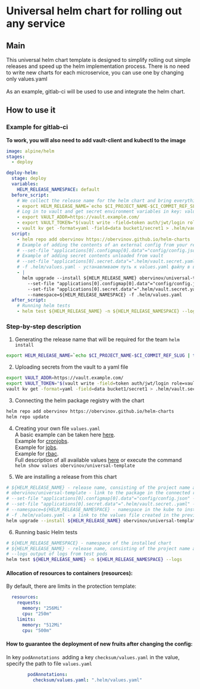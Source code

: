 # Universal helm chart for rolling out any service
## Main
This universal helm chart template is designed to simplify rolling out simple releases and speed up the helm implementation process. There is no need to write new charts for each microservice, you can use one by changing only values.yaml<br></br>
As an example, gitlab-ci will be used to use and integrate the helm chart.

## How to use it
### Example for gitlab-ci
**To work, you will also need to add vault-client and kubectl to the image**
```yaml
image: alpine/helm
stages:
  - deploy

deploy-helm:
  stage: deploy
  variables:
    HELM_RELEASE_NAMESPACE: default
  before_script:
    # We collect the release name for the helm chart and bring everything to lowercase
    - export HELM_RELEASE_NAME=`echo $CI_PROJECT_NAME-$CI_COMMIT_REF_SLUG | tr '[:upper:]' '[:lower:]'`
    # Log in to vault and get secret environment variables in key: value format from vault
    - export VAULT_ADDR=https://vault.example.com/
    - export VAULT_TOKEN="$(vault write -field=token auth/jwt/login role=vault-role jwt=$CI_JOB_JWT)"
    - vault kv get -format=yaml -field=data bucket1/secret1 > .helm/vault.secret.yaml
  script:
    - helm repo add obervinov https://obervinov.github.io/helm-charts
    # Example of adding the contents of an external config from your repository
    # --set-file "applications[0].configmap[0].data"="config/config.json"
    # Example of adding secret contents unloaded from vault
    # --set-file "applications[0].secret.data"=".helm/vault.secret.yaml"
    # -f .helm/values.yaml - устанавливаем путь к values.yaml файлу в вашем реппозитории
    - |
      helm upgrade --install ${HELM_RELEASE_NAME} obervinov/universal-template \
        --set-file "applications[0].configmap[0].data"="config/config.json" \
        --set-file "applications[0].secret.data"=".helm/vault.secret.yaml" \
        --namespace=${HELM_RELEASE_NAMESPACE} -f .helm/values.yaml
  after_script:
    # Running helm tests
    - helm test ${HELM_RELEASE_NAME} -n ${HELM_RELEASE_NAMESPACE} --logs
```

### Step-by-step description
1. Generating the release name that will be required for the team `helm install`
```bash
export HELM_RELEASE_NAME=`echo $CI_PROJECT_NAME-$CI_COMMIT_REF_SLUG | tr '[:upper:]' '[:lower:]'`
```
2. Uploading secrets from the vault to a yaml file
```bash
export VAULT_ADDR=https://vault.example.com/
export VAULT_TOKEN="$(vault write -field=token auth/jwt/login role=vault-role jwt=$CI_JOB_JWT)"
vault kv get -format=yaml -field=data bucket1/secret1 > .helm/vault.secret.yaml
```
3. Connecting the helm package registry with the chart
```bash
helm repo add obervinov https://obervinov.github.io/helm-charts
helm repo update
```
4. Creating your own file `values.yaml`<br />A basic example can be taken here [here](values-base.example.yaml).<br />Example for [cronjobs](values-cronjobs.example.yaml).<br />Example for [jobs](values-jobs.example.yaml).<br />Example for [rbac](values-rbac.example.yaml).<br />Full description of all available values [here](values.yaml) or execute the command `helm show values obervinov/universal-template`

5. We are installing a release from this chart
```bash
# ${HELM_RELEASE_NAME} - release name, consisting of the project name and the name of the current branch in gtilab
# obervinov/universal-template - link to the package in the connected repository
# --set-file "applications[0].configmap[0].data"="config/config.json" - we throw the contents of the external config into the chart
# --set-file "applications[0].secret.data"=".helm/vault.secret..yaml" - we forward the data received from the volt to the chart
# --namespace=${HELM_RELEASE_NAMESPACE} - namespace in the kube to install the chart
# -f .helm/values.yaml - a link to the values file created in the previous step
helm upgrade --install ${HELM_RELEASE_NAME} obervinov/universal-template --set-file "applications[0].configmap[0].data"="config/config.json" --set-file "applications[0].secret.data"=".helm/vault.secret.yaml" --namespace=${HELM_RELEASE_NAMESPACE} -f .helm/values.yaml
```
6. Running basic Helm tests<br />
```bash
# ${HELM_RELEASE_NAMESPACE} - namespace of the installed chart
# ${HELM_RELEASE_NAME} - release name, consisting of the project name and the name of the current branch in gitlab
# --logs output of logs from test pods
helm test ${HELM_RELEASE_NAME} -n ${HELM_RELEASE_NAMESPACE} --logs
```
#### Allocation of resources to containers (resources):
By default, there are limits in the protection template:
```yaml
  resources:
    requests:
      memory: "256Mi"
      cpu: "250m"
    limits:
      memory: "512Mi"
      cpu: "500m"
```
#### How to guarantee the deployment of new fruits after changing the config:
In key `podAnnotations `adding a key `checksum/values.yaml` in the value, specify the path to file `values.yaml`
```yaml
        podAnnotations:
          checksum/values.yaml: ".helm/values.yaml"
```
